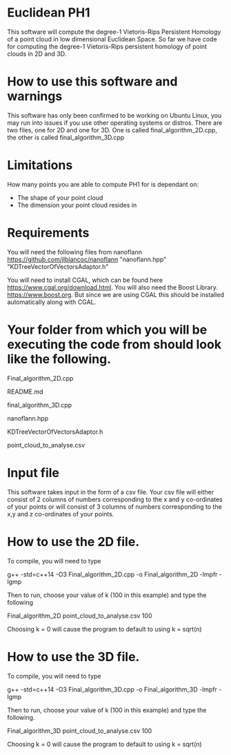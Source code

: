 # Euclidean PH1
This software will compute the degree-1 Vietoris-Rips Persistent Homology of a point cloud in low dimensional Euclidean Space. So far we have code for computing the degree-1 Vietoris-Rips persistent homology of point clouds in 2D and 3D. 

# How to use this software and warnings
This software has only been confirmed to be working on Ubuntu Linux, you may run into issues if you use other operating systems or distros. There are two files, one for 2D and one for 3D. One is called final_algorithm_2D.cpp, the other is called final_algorithm_3D.cpp

# Limitations
How many points you are able to compute PH1 for is dependant on:
- The shape of your point cloud
- The dimension your point cloud resides in

# Requirements 
You will need the following files from nanoflann  https://github.com/jlblancoc/nanoflann
"nanoflann.hpp"
"KDTreeVectorOfVectorsAdaptor.h"

You will need to install CGAL, which can be found here https://www.cgal.org/download.html.
You will also need the Boost Library. https://www.boost.org. But since we are using CGAL this should be installed automatically along with CGAL.

# Your folder from which you will be executing the code from should look like the following. 

Final_algorithm_2D.cpp

README.md

final_algorithm_3D.cpp

nanoflann.hpp

KDTreeVectorOfVectorsAdaptor.h

point_cloud_to_analyse.csv

# Input file
This software takes input in the form of a csv file. Your csv file will either consist of 2 columns of numbers corresponding to 
the x and y co-ordinates of your points or will consist of 3 columns of numbers corresponding to the x,y and z co-ordinates of 
your points. 

# How to use the 2D file. 
 

To compile, you will need to type

g++ -std=c++14 -O3 Final_algorithm_2D.cpp -o Final_algorithm_2D -lmpfr -lgmp

Then to run, choose your value of k (100 in this example) and type the following 

Final_algorithm_2D point_cloud_to_analyse.csv 100

Choosing k = 0 will cause the program to default to using k = sqrt(n)

# How to use the 3D file. 
To compile, you will need to type

g++ -std=c++14 -O3 Final_algorithm_3D.cpp -o Final_algorithm_3D -lmpfr -lgmp

Then to run, choose your value of k (100 in this example) and type the following. 

Final_algorithm_3D point_cloud_to_analyse.csv 100 

Choosing k = 0 will cause the program to default to using k = sqrt(n)




